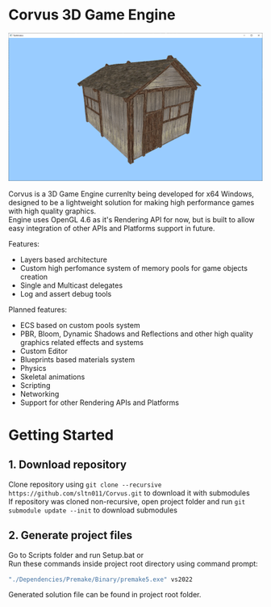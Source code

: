 # Corvus 3D Game Engine  
  

![Preview from 08-10-2022](https://github.com/sltn011/Corvus/blob/main/PreviewImages/08-10-2022.png)  
  
Corvus is a 3D Game Engine currenlty being developed for x64 Windows, designed to be a lightweight solution for making high performance games with high quality graphics.  
Engine uses OpenGL 4.6 as it's Rendering API for now, but is built to allow easy integration of other APIs and Platforms support in future.  

Features:
- Layers based architecture
- Custom high perfomance system of memory pools for game objects creation
- Single and Multicast delegates
- Log and assert debug tools
  
Planned features:
- ECS based on custom pools system
- PBR, Bloom, Dynamic Shadows and Reflections and other high quality graphics related effects and systems
- Custom Editor
- Blueprints based materials system
- Physics
- Skeletal animations
- Scripting
- Networking
- Support for other Rendering APIs and Platforms
  
# Getting Started     
## 1. Download repository  
Clone repository using `git clone --recursive https://github.com/sltn011/Corvus.git` to download it with submodules  
If repository was cloned non-recursive, open project folder and run ```git submodule update --init``` to download submodules  
  
## 2. Generate project files  
Go to Scripts folder and run Setup.bat or  
Run these commands inside project root directory using command prompt:
```bat
"./Dependencies/Premake/Binary/premake5.exe" vs2022
```  
Generated solution file can be found in project root folder.  
